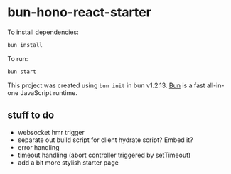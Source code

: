 # bun-hono-react-starter

To install dependencies:

```bash
bun install
```

To run:

```bash
bun start
```

This project was created using `bun init` in bun v1.2.13. [Bun](https://bun.sh) is a fast all-in-one JavaScript runtime.


## stuff to do
- websocket hmr trigger
- separate out build script for client hydrate script? Embed it?
- error handling
- timeout handling (abort controller triggered by setTimeout)
- add a bit more stylish starter page
